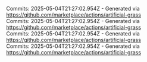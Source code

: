 Commits: 2025-05-04T21:27:02.954Z - Generated via https://github.com/marketplace/actions/artificial-grass
<br>
Commits: 2025-05-04T21:27:02.954Z - Generated via https://github.com/marketplace/actions/artificial-grass
<br>
Commits: 2025-05-04T21:27:02.954Z - Generated via https://github.com/marketplace/actions/artificial-grass
<br>
Commits: 2025-05-04T21:27:02.954Z - Generated via https://github.com/marketplace/actions/artificial-grass
<br>
